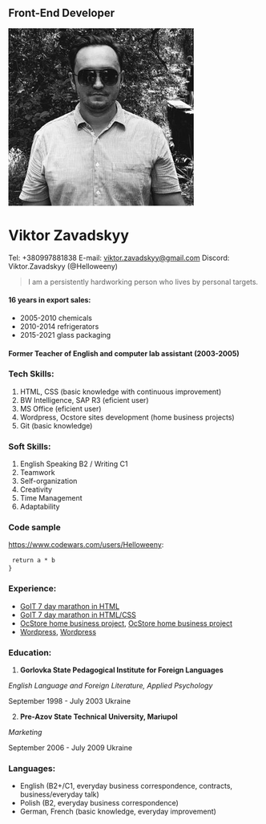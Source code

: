 ## Front-End Developer
![Viktor Zavadskyy photo](photo.jpg)
# Viktor Zavadskyy

Tel: +380997881838
E-mail: viktor.zavadskyy@gmail.com
Discord: Viktor.Zavadskyy (@Helloweeny)

>I am a persistently hardworking person who lives by personal targets.

#### 16 years in export sales:
* 2005-2010 chemicals
* 2010-2014 refrigerators
* 2015-2021 glass packaging

#### Former Teacher of English and computer lab assistant (2003-2005)

### Tech Skills:
1. HTML, CSS (basic knowledge with continuous improvement)
2. BW Intelligence, SAP R3 (eficient user)
3. MS Office (eficient user)
4. Wordpress, Ocstore sites development (home business projects)
5. Git (basic knowledge)

### Soft Skills:
1. English Speaking B2 / Writing C1
2. Teamwork
3. Self-organization
4. Creativity
5. Time Management
6. Adaptability

### Code sample
<https://www.codewars.com/users/Helloweeny>:

```function multiply(a, b){
 return a * b
}
```

### Experience:
- [GoIT 7 day marathon in HTML](https://github.com/Helloweeny/resume-GoIT.git)
- [GoIT 7 day marathon in HTML/CSS](https://github.com/Helloweeny/djedai-GoIT.git)
- [OcStore home business project](https://vyshyvalochka.com.ua), [OcStore home business project](https://kostumlandia.com)
- [Wordpress](https://kievpeshkom.wordpress.com), [Wordpress](https://darime4tu.com.ua)

### Education:
1. **Gorlovka State Pedagogical Institute for Foreign Languages**

_English Language and Foreign Literature, Applied Psychology_

September 1998 - July 2003 Ukraine

2. **Pre-Azov State Technical University, Mariupol**

_Marketing_

September 2006 - July 2009 Ukraine

### Languages:
- English (B2+/C1, everyday business correspondence, contracts, business/everyday talk)
- Polish (B2, everyday business correspondence)
- German, French (basic knowledge, everyday improvement)